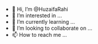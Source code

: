 - 👋 Hi, I’m @HuzaifaRahi
- 👀 I’m interested in ...
- 🌱 I’m currently learning ...
- 💞️ I’m looking to collaborate on ...
- 📫 How to reach me ...

<!---
HuzaifaRahi/HuzaifaRahi is a ✨ special ✨ repository because its `README.md` (this file) appears on your GitHub profile.
You can click the Preview link to take a look at your changes.
--->
